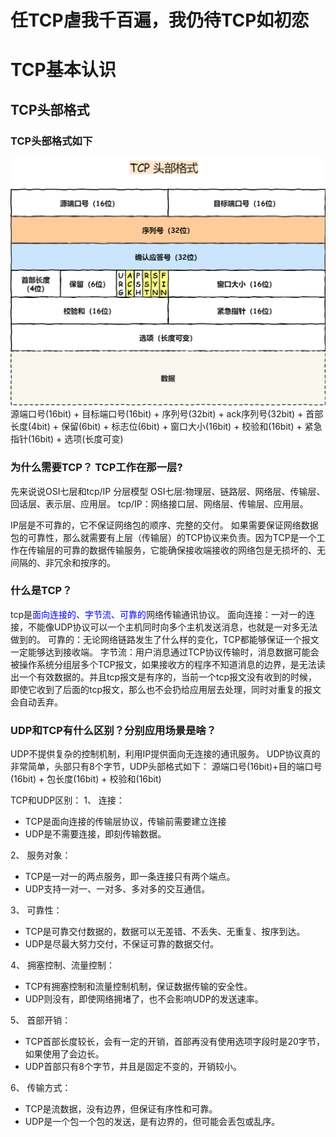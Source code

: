 #   任TCP虐我千百遍，我仍待TCP如初恋

#   TCP基本认识
##  TCP头部格式
### TCP头部格式如下
![TCP头部格式](TCP头部.png)
源端口号(16bit) + 目标端口号(16bit) + 序列号(32bit) + ack序列号(32bit) + 首部长度(4bit) + 保留(6bit) + 标志位(6bit) + 窗口大小(16bit) + 校验和(16bit) + 紧急指针(16bit) + 选项(长度可变)

### 为什么需要TCP？ TCP工作在那一层?
先来说说OSI七层和tcp/IP 分层模型
OSI七层:物理层、链路层、网络层、传输层、回话层、表示层、应用层。
tcp/IP：网络接口层、网络层、传输层、应用层。

IP层是不可靠的，它不保证网络包的顺序、完整的交付。
如果需要保证网络数据包的可靠性，那么就需要有上层（传输层）的TCP协议来负责。因为TCP是一个工作在传输层的可靠的数据传输服务，它能确保接收端接收的网络包是无损坏的、无间隔的、非冗余和按序的。

### 什么是TCP？
tcp是<font color="blue">面向连接的、字节流、可靠的</font>网络传输通讯协议。
面向连接：一对一的连接，不能像UDP协议可以一个主机同时向多个主机发送消息，也就是一对多无法做到的。
可靠的：无论网络链路发生了什么样的变化，TCP都能够保证一个报文一定能够达到接收端。
字节流：用户消息通过TCP协议传输时，消息数据可能会被操作系统分组层多个TCP报文，如果接收方的程序不知道消息的边界，是无法读出一个有效数据的。并且tcp报文是有序的，当前一个tcp报文没有收到的时候，即使它收到了后面的tcp报文，那么也不会扔给应用层去处理，同时对重复的报文会自动丢弃。

### UDP和TCP有什么区别？分别应用场景是啥？
UDP不提供复杂的控制机制，利用IP提供面向无连接的通讯服务。
UDP协议真的非常简单，头部只有8个字节，UDP头部格式如下：
源端口号(16bit)+目的端口号(16bit) + 包长度(16bit) + 校验和(16bit)

TCP和UDP区别：
1、 连接：
-   TCP是面向连接的传输层协议，传输前需要建立连接
-   UDP是不需要连接，即刻传输数据。

2、 服务对象：
-   TCP是一对一的两点服务，即一条连接只有两个端点。
-   UDP支持一对一、一对多、多对多的交互通信。

3、 可靠性：
-   TCP是可靠交付数据的，数据可以无差错、不丢失、无重复、按序到达。
-   UDP是尽最大努力交付，不保证可靠的数据交付。

4、 拥塞控制、流量控制：
-   TCP有拥塞控制和流量控制机制，保证数据传输的安全性。
-   UDP则没有，即使网络拥堵了，也不会影响UDP的发送速率。

5、 首部开销：
-   TCP首部长度较长，会有一定的开销，首部再没有使用选项字段时是20字节，如果使用了会边长。
-   UDP首部只有8个字节，并且是固定不变的，开销较小。

6、 传输方式：
-   TCP是流数据，没有边界，但保证有序性和可靠。
-   UDP是一个包一个包的发送，是有边界的，但可能会丢包或乱序。